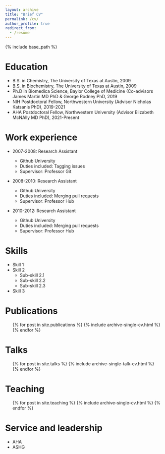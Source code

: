 ```yaml
---
layout: archive
title: "Brief CV"
permalink: /cv/
author_profile: true
redirect_from:
  - /resume
---
```


{% include base_path %}

Education
======
* B.S. in Chemistry, The University of Texas at Austin, 2009
* B.S. in Biochemistry, The University of Texas at Austin, 2009
* Ph.D in Biomedica Science, Baylor College of Medicine (Co-advisors James Martin MD PhD & George Rodney PhD, 2019
* NIH Postdoctoral Fellow, Northwestern University (Advisor Nicholas Katsanis PhD), 2019-2021
* AHA Postdoctoral Fellow, Northwestern University (Advisor Elizabeth McNAlly MD PhD), 2021-Present

Work experience
======
* 2007-2008: Research Assistant
  * Github University
  * Duties included: Tagging issues
  * Supervisor: Professor Git

* 2008-2010: Research Assistant
  * Github University
  * Duties included: Merging pull requests
  * Supervisor: Professor Hub

* 2010-2012: Research Assistant
  * Github University
  * Duties included: Merging pull requests
  * Supervisor: Professor Hub
  
Skills
======
* Skill 1
* Skill 2
  * Sub-skill 2.1
  * Sub-skill 2.2
  * Sub-skill 2.3
* Skill 3

Publications
======
  <ul>{% for post in site.publications %}
    {% include archive-single-cv.html %}
  {% endfor %}</ul>
  
Talks
======
  <ul>{% for post in site.talks %}
    {% include archive-single-talk-cv.html %}
  {% endfor %}</ul>
  
Teaching
======
  <ul>{% for post in site.teaching %}
    {% include archive-single-cv.html %}
  {% endfor %}</ul>
  
Service and leadership
======
* AHA
* ASHG
